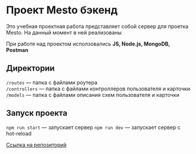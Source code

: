 # Проект Mesto бэкенд

Это учебная проектная работа представляет собой сервер для проетка Mesto. На данный момент в ней реализованы 

При работе над проектом исползовались **JS, Node.js, MongoDB, Postman**


## Директории

`/routes` — папка с файлами роутера  
`/controllers` — папка с файлами контроллеров пользователя и карточки   
`/models` — папка с файлами описания схем пользователя и карточки  

## Запуск проекта

`npm run start` — запускает сервер
`npm run dev` — запускает сервер с hot-reload

[Ссылка на репозиторий](https://github.com/IzabellaCh/express-mesto-gha)
